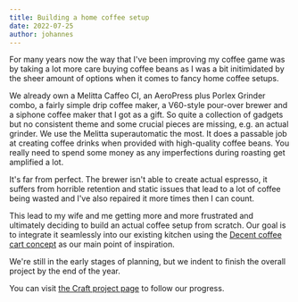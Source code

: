 ```yaml
---
title: Building a home coffee setup
date: 2022-07-25
author: johannes
---
```

For many years now the way that I've been improving my coffee game was by taking
a lot more care buying coffee beans as I was a bit initimidated
by the sheer amount of options when it comes to fancy home coffee setups.

We already own a Melitta Caffeo CI, an AeroPress plus Porlex Grinder combo,
a fairly simple drip coffee maker, a V60-style pour-over brewer
and a siphone coffee maker that I got as a gift.
So quite a collection of gadgets but no consistent theme
and some crucial pieces are missing, e.g. an actual grinder.
We use the Melitta superautomatic the most.
It does a passable job at creating coffee drinks when provided
with high-quality coffee beans.
You really need to spend some money as any imperfections during roasting
get amplified a lot.

It's far from perfect. The brewer isn't able to create actual espresso,
it suffers from horrible retention and static issues
that lead to a lot of coffee being wasted
and I've also repaired it more times then I can count.

This lead to my wife and me getting more and more frustrated
and ultimately deciding to build an actual coffee setup from scratch.
Our goal is to integrate it seamlessly into our existing kitchen
using the [Decent coffee cart concept](https://www.youtube.com/watch?v=gj9xtpdIwvI)
as our main point of inspiration.

We're still in the early stages of planning, but we indent
to finish the overall project by the end of the year.

You can visit [the Craft project page](https://www.craft.do/s/GEeIMi3MclIEU5)
to follow our progress.
